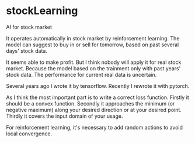 # stockLearning
AI for stock market

It operates automatically in stock market by reinforcement learning.
The model can suggest to buy in or sell for tomorrow, based on past several days' stock data.

It seems able to make profit.
But I think nobody will apply it for real stock market.
Because the model based on the trainment only with past years' stock data.
The performance for current real data is uncertain.

Several years ago I wrote it by tensorflow. Recently I rewrote it with pytorch.

As I think the most important part is to write a correct loss function.
Firstly it should be a convex function.
Secondly it approaches the minimum (or negative maximum) along your desired direction or at your desired point.
Thirdly it covers the input domain of your usage.

For reinforcement learning, it's necessary to add random actions to avoid local convergence.
